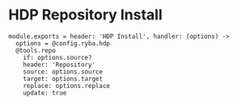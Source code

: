 
# HDP Repository Install

    module.exports = header: 'HDP Install', handler: (options) ->
      options = @config.ryba.hdp
      @tools.repo
        if: options.source?
        header: 'Repository'
        source: options.source
        target: options.target
        replace: options.replace
        update: true
